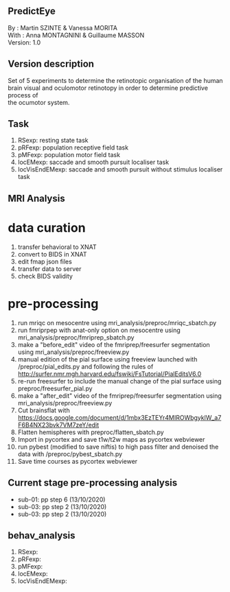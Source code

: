 ## PredictEye
By :      Martin SZINTE & Vanessa MORITA <br/>
With :    Anna MONTAGNINI & Guillaume MASSON<br/>
Version:  1.0<br/>

## Version description
Set of 5 experiments to determine the retinotopic organisation of the human<br/>
brain visual and oculomotor retinotopy in order to determine predictive process of<br/>
the ocumotor system.<br/>

## Task
1. RSexp: resting state task<br/>
2. pRFexp: population receptive field task<br/>
3. pMFexp: population motor field task<br/>
4. locEMexp: saccade and smooth pursuit localiser task<br/>
5. locVisEndEMexp: saccade and smooth pursuit without stimulus localiser task<br/>

## MRI Analysis

# data curation
1. transfer behavioral to XNAT<br/>
2. convert to BIDS in XNAT<br/>
3. edit fmap json files<br/>
4. transfer data to server<br/>
4. check BIDS validity<br/>

# pre-processing
1. run mriqc on mesocentre using mri_analysis/preproc/mriqc_sbatch.py<br/>
3. run fmriprpep with anat-only option on mesocentre using mri_analysis/preproc/fmriprep_sbatch.py<br/>
4. make a "before_edit" video of the fmriprep/freesurfer segmentation using mri_analysis/preproc/freeview.py<br>
5. manual edition of the pial surface using freeview launched with /preproc/pial_edits.py and following the rules of http://surfer.nmr.mgh.harvard.edu/fswiki/FsTutorial/PialEditsV6.0 <br/>
6. re-run freesurfer to include the manual change of the pial surface using preproc/freesurfer_pial.py<br/>
7. make a "after_edit" video of the fmriprep/freesurfer segmentation using mri_analysis/preproc/freeview.py<br>
8. Cut brainsflat with https://docs.google.com/document/d/1mbx3EzTEYr4MIROWbgyklW_a7F6B4NX23bvk7VM7zeY/edit<br/>
9. Flatten hemispheres with preproc/flatten_sbatch.py<br/>
10. Import in pycortex and save t1w/t2w maps as pycortex webviewer<br/>
11. run pybest (modified to save niftis) to high pass filter and denoised the data with /preproc/pybest_sbatch.py<br/>
12. Save time courses as pycortex webviewer<br/>

## Current stage pre-processing analysis
+ sub-01: pp step 6 (13/10/2020)<br/>
+ sub-03: pp step 2 (13/10/2020)<br/>
+ sub-03: pp step 2 (13/10/2020)<br/>

## behav_analysis
1. RSexp:<br/>
2. pRFexp:<br/>
3. pMFexp:<br/>
4. locEMexp:<br/>
5. locVisEndEMexp:<br/>